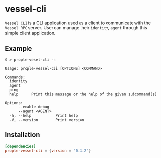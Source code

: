 # vessel-cli

`Vessel CLI` is a CLI application used as a client to communicate with the `Vessel RPC` server.
User can manage their `identity`, `agent` through this simple client application.

## Example

```shell
$ > prople-vesel-cli -h

Usage: prople-vessel-cli [OPTIONS] <COMMAND>

Commands:
  identity  
  agent     
  ping      
  help      Print this message or the help of the given subcommand(s)

Options:
      --enable-debug   
      --agent <AGENT>  
  -h, --help           Print help
  -V, --version        Print version
```

## Installation

```toml
[dependencies]
prople-vessel-cli = {version = "0.3.2"}
```